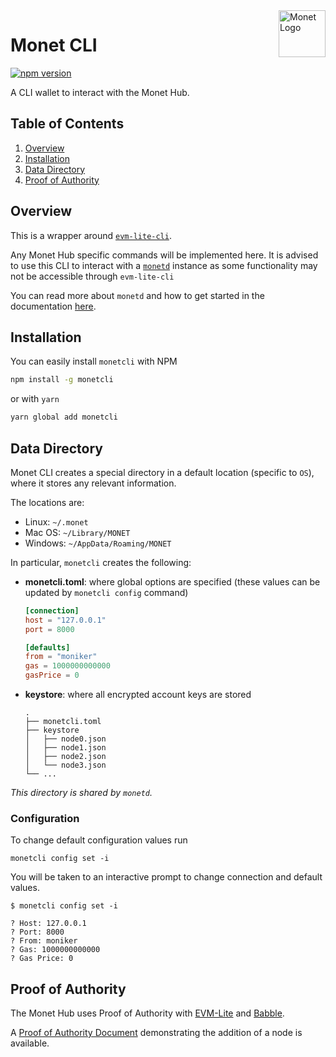 <img width="75px" height="75px" align="right" alt="Monet Logo" src="https://github.com/mosaicnetworks/monetd/raw/master/docs/assets/monet_logo.png" title="Monet CLI"/>

# Monet CLI

[![npm version](https://badge.fury.io/js/monetcli.svg)](https://badge.fury.io/js/monetcli)

A CLI wallet to interact with the Monet Hub.

## Table of Contents

1. [Overview](#overview)
2. [Installation](#installation)
3. [Data Directory](#data-directory)
4. [Proof of Authority](#proof-of-authority)

## Overview

This is a wrapper around [`evm-lite-cli`](https://github.com/mosaicnetworks/evm-lite-cli).

Any Monet Hub specific commands will be implemented here. It is advised to use this CLI to interact with a [`monetd`](https://github.com/mosaicnetworks/monetd) instance as some functionality may not be accessible through `evm-lite-cli`

You can read more about `monetd` and how to get started in the documentation [here](https://monetd.readthedocs.io/en/latest/index.html).

## Installation

You can easily install `monetcli` with NPM

```bash
npm install -g monetcli
```

or with `yarn`

```bash
yarn global add monetcli
```

## Data Directory

Monet CLI creates a special directory in a default location (specific to `OS`), where it stores any relevant information.

The locations are:

-   Linux: `~/.monet`
-   Mac OS: `~/Library/MONET`
-   Windows: `~/AppData/Roaming/MONET`

In particular, `monetcli` creates the following:

-   **monetcli.toml**: where global options are specified (these values can be
    updated by `monetcli config` command)

    ```toml
    [connection]
    host = "127.0.0.1"
    port = 8000

    [defaults]
    from = "moniker"
    gas = 1000000000000
    gasPrice = 0
    ```

-   **keystore**: where all encrypted account keys are stored
    ```console
    .
    ├── monetcli.toml
    ├── keystore
    │   ├── node0.json
    │   ├── node1.json
    │   ├── node2.json
    │   └── node3.json
    └── ...
    ```

_This directory is shared by `monetd`._

### Configuration

To change default configuration values run

```
monetcli config set -i
```

You will be taken to an interactive prompt to change connection and default values.

```console
$ monetcli config set -i

? Host: 127.0.0.1
? Port: 8000
? From: moniker
? Gas: 1000000000000
? Gas Price: 0
```

## Proof of Authority

The Monet Hub uses Proof of Authority with [EVM-Lite](https://github.com/mosaicnetworks/evm-lite) and [Babble](https://github.com/mosaicnetworks/babble).

A [Proof of Authority Document](docs/poa.md) demonstrating the addition of a node is available.
